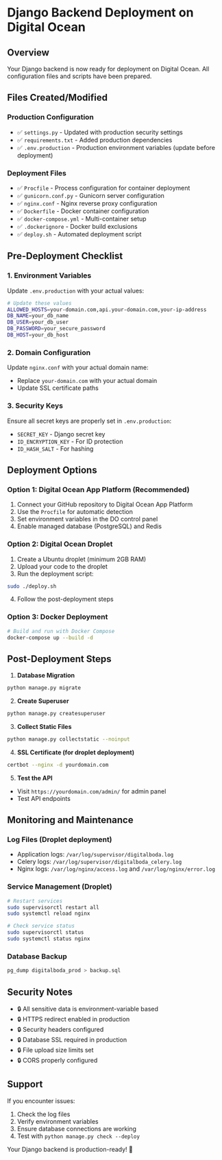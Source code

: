 # Django Backend Deployment on Digital Ocean

## Overview
Your Django backend is now ready for deployment on Digital Ocean. All configuration files and scripts have been prepared.

## Files Created/Modified

### Production Configuration
- ✅ `settings.py` - Updated with production security settings
- ✅ `requirements.txt` - Added production dependencies
- ✅ `.env.production` - Production environment variables (update before deployment)

### Deployment Files
- ✅ `Procfile` - Process configuration for container deployment
- ✅ `gunicorn.conf.py` - Gunicorn server configuration
- ✅ `nginx.conf` - Nginx reverse proxy configuration
- ✅ `Dockerfile` - Docker container configuration
- ✅ `docker-compose.yml` - Multi-container setup
- ✅ `.dockerignore` - Docker build exclusions
- ✅ `deploy.sh` - Automated deployment script

## Pre-Deployment Checklist

### 1. Environment Variables
Update `.env.production` with your actual values:
```bash
# Update these values
ALLOWED_HOSTS=your-domain.com,api.your-domain.com,your-ip-address
DB_NAME=your_db_name
DB_USER=your_db_user  
DB_PASSWORD=your_secure_password
DB_HOST=your_db_host
```

### 2. Domain Configuration
Update `nginx.conf` with your actual domain name:
- Replace `your-domain.com` with your actual domain
- Update SSL certificate paths

### 3. Security Keys
Ensure all secret keys are properly set in `.env.production`:
- `SECRET_KEY` - Django secret key
- `ID_ENCRYPTION_KEY` - For ID protection
- `ID_HASH_SALT` - For hashing

## Deployment Options

### Option 1: Digital Ocean App Platform (Recommended)
1. Connect your GitHub repository to Digital Ocean App Platform
2. Use the `Procfile` for automatic detection
3. Set environment variables in the DO control panel
4. Enable managed database (PostgreSQL) and Redis

### Option 2: Digital Ocean Droplet
1. Create a Ubuntu droplet (minimum 2GB RAM)
2. Upload your code to the droplet
3. Run the deployment script:
```bash
sudo ./deploy.sh
```
4. Follow the post-deployment steps

### Option 3: Docker Deployment
```bash
# Build and run with Docker Compose
docker-compose up --build -d
```

## Post-Deployment Steps

1. **Database Migration**
```bash
python manage.py migrate
```

2. **Create Superuser**
```bash
python manage.py createsuperuser
```

3. **Collect Static Files**
```bash
python manage.py collectstatic --noinput
```

4. **SSL Certificate (for droplet deployment)**
```bash
certbot --nginx -d yourdomain.com
```

5. **Test the API**
- Visit `https://yourdomain.com/admin/` for admin panel
- Test API endpoints

## Monitoring and Maintenance

### Log Files (Droplet deployment)
- Application logs: `/var/log/supervisor/digitalboda.log`
- Celery logs: `/var/log/supervisor/digitalboda_celery.log`
- Nginx logs: `/var/log/nginx/access.log` and `/var/log/nginx/error.log`

### Service Management (Droplet)
```bash
# Restart services
sudo supervisorctl restart all
sudo systemctl reload nginx

# Check service status
sudo supervisorctl status
sudo systemctl status nginx
```

### Database Backup
```bash
pg_dump digitalboda_prod > backup.sql
```

## Security Notes

- 🔒 All sensitive data is environment-variable based
- 🔒 HTTPS redirect enabled in production
- 🔒 Security headers configured
- 🔒 Database SSL required in production
- 🔒 File upload size limits set
- 🔒 CORS properly configured

## Support

If you encounter issues:
1. Check the log files
2. Verify environment variables
3. Ensure database connections are working
4. Test with `python manage.py check --deploy`

Your Django backend is production-ready! 🚀